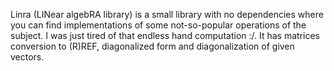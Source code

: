 Linra (LINear algebRA library) is a small library with no dependencies where you can find implementations of some not-so-popular operations of the subject. I was just tired of that endless hand computation :/. It has matrices conversion to (R)REF, diagonalized form and diagonalization of given vectors.
